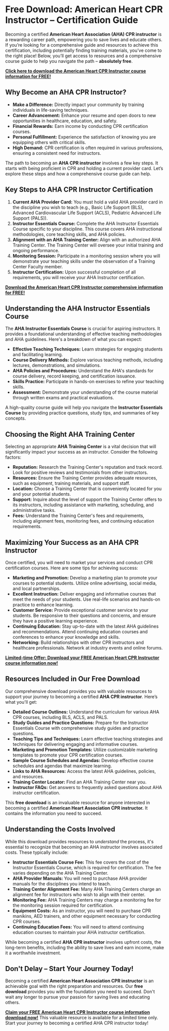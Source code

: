 # Free Download: American Heart CPR Instructor – Certification Guide

Becoming a certified **American Heart Association (AHA) CPR instructor** is a rewarding career path, empowering you to save lives and educate others. If you’re looking for a comprehensive guide and resources to achieve this certification, including potentially finding training materials, you’ve come to the right place!  Below, you’ll get access to resources and a comprehensive course guide to help you navigate the path – **absolutely free**.

[**Click here to download the American Heart CPR Instructor course information for FREE!**](https://udemywork.com/american-heart-cpr-instructor)

## Why Become an AHA CPR Instructor?

*   **Make a Difference:** Directly impact your community by training individuals in life-saving techniques.
*   **Career Advancement:** Enhance your resume and open doors to new opportunities in healthcare, education, and safety.
*   **Financial Rewards:** Earn income by conducting CPR certification courses.
*   **Personal Fulfillment:** Experience the satisfaction of knowing you are equipping others with critical skills.
*   **High Demand:** CPR certification is often required in various professions, ensuring a consistent need for instructors.

The path to becoming an **AHA CPR instructor** involves a few key steps. It starts with being proficient in CPR and holding a current provider card. Let’s explore these steps and how a comprehensive course guide can help.

## Key Steps to AHA CPR Instructor Certification

1.  **Current AHA Provider Card:** You must hold a valid AHA provider card in the discipline you wish to teach (e.g., Basic Life Support (BLS), Advanced Cardiovascular Life Support (ACLS), Pediatric Advanced Life Support (PALS)).
2.  **Instructor Essentials Course:** Complete the AHA Instructor Essentials Course specific to your discipline. This course covers AHA instructional methodologies, core teaching skills, and AHA policies.
3.  **Alignment with an AHA Training Center:** Align with an authorized AHA Training Center. The Training Center will oversee your initial training and ongoing performance.
4.  **Monitoring Session:** Participate in a monitoring session where you will demonstrate your teaching skills under the observation of a Training Center Faculty member.
5.  **Instructor Certification:** Upon successful completion of all requirements, you will receive your AHA Instructor certification.

[**Download the American Heart CPR Instructor comprehensive information for FREE!**](https://udemywork.com/american-heart-cpr-instructor)

## Understanding the AHA Instructor Essentials Course

The **AHA Instructor Essentials Course** is crucial for aspiring instructors. It provides a foundational understanding of effective teaching methodologies and AHA guidelines. Here's a breakdown of what you can expect:

*   **Effective Teaching Techniques:** Learn strategies for engaging students and facilitating learning.
*   **Course Delivery Methods:** Explore various teaching methods, including lectures, demonstrations, and simulations.
*   **AHA Policies and Procedures:** Understand the AHA's standards for course delivery, record keeping, and certification issuance.
*   **Skills Practice:** Participate in hands-on exercises to refine your teaching skills.
*   **Assessment:** Demonstrate your understanding of the course material through written exams and practical evaluations.

A high-quality course guide will help you navigate the **Instructor Essentials Course** by providing practice questions, study tips, and summaries of key concepts.

## Choosing the Right AHA Training Center

Selecting an appropriate **AHA Training Center** is a vital decision that will significantly impact your success as an instructor. Consider the following factors:

*   **Reputation:** Research the Training Center's reputation and track record. Look for positive reviews and testimonials from other instructors.
*   **Resources:** Ensure the Training Center provides adequate resources, such as equipment, training materials, and support staff.
*   **Location:** Choose a Training Center that is conveniently located for you and your potential students.
*   **Support:** Inquire about the level of support the Training Center offers to its instructors, including assistance with marketing, scheduling, and administrative tasks.
*   **Fees:** Understand the Training Center's fees and requirements, including alignment fees, monitoring fees, and continuing education requirements.

## Maximizing Your Success as an AHA CPR Instructor

Once certified, you will need to market your services and conduct CPR certification courses. Here are some tips for achieving success:

*   **Marketing and Promotion:** Develop a marketing plan to promote your courses to potential students. Utilize online advertising, social media, and local partnerships.
*   **Excellent Instruction:** Deliver engaging and informative courses that meet the needs of your students. Use real-life scenarios and hands-on practice to enhance learning.
*   **Customer Service:** Provide exceptional customer service to your students. Be responsive to their questions and concerns, and ensure they have a positive learning experience.
*   **Continuing Education:** Stay up-to-date with the latest AHA guidelines and recommendations. Attend continuing education courses and conferences to enhance your knowledge and skills.
*   **Networking:** Build relationships with other CPR instructors and healthcare professionals. Network at industry events and online forums.

[**Limited-time Offer: Download your FREE American Heart CPR Instructor course information now!**](https://udemywork.com/american-heart-cpr-instructor)

## Resources Included in Our Free Download

Our comprehensive download provides you with valuable resources to support your journey to becoming a certified **AHA CPR instructor**. Here’s what you'll get:

*   **Detailed Course Outlines:** Understand the curriculum for various AHA CPR courses, including BLS, ACLS, and PALS.
*   **Study Guides and Practice Questions:** Prepare for the Instructor Essentials Course with comprehensive study guides and practice questions.
*   **Teaching Tips and Techniques:** Learn effective teaching strategies and techniques for delivering engaging and informative courses.
*   **Marketing and Promotion Templates:** Utilize customizable marketing templates to promote your CPR certification courses.
*   **Sample Course Schedules and Agendas:** Develop effective course schedules and agendas that maximize learning.
*   **Links to AHA Resources:** Access the latest AHA guidelines, policies, and resources.
*   **Training Center Locator:** Find an AHA Training Center near you.
*   **Instructor FAQs:** Get answers to frequently asked questions about AHA instructor certification.

This **free download** is an invaluable resource for anyone interested in becoming a certified **American Heart Association CPR instructor.** It contains the information you need to succeed.

## Understanding the Costs Involved

While this download provides resources to *understand* the process, it's essential to recognize that becoming an AHA instructor involves associated costs. These typically include:

*   **Instructor Essentials Course Fee:** This fee covers the cost of the Instructor Essentials Course, which is required for certification. The fee varies depending on the AHA Training Center.
*   **AHA Provider Manuals:** You will need to purchase AHA provider manuals for the disciplines you intend to teach.
*   **Training Center Alignment Fee:** Many AHA Training Centers charge an alignment fee for instructors who wish to align with their center.
*   **Monitoring Fee:** AHA Training Centers may charge a monitoring fee for the monitoring session required for certification.
*   **Equipment Costs:** As an instructor, you will need to purchase CPR manikins, AED trainers, and other equipment necessary for conducting CPR courses.
*   **Continuing Education Fees:** You will need to attend continuing education courses to maintain your AHA instructor certification.

While becoming a certified **AHA CPR instructor** involves upfront costs, the long-term benefits, including the ability to save lives and earn income, make it a worthwhile investment.

## Don't Delay – Start Your Journey Today!

Becoming a certified **American Heart Association CPR instructor** is an achievable goal with the right preparation and resources. Our **free download** provides you with the foundation you need to succeed. Don't wait any longer to pursue your passion for saving lives and educating others.

**[Claim your FREE American Heart CPR Instructor course information download now!](https://udemywork.com/american-heart-cpr-instructor)** This valuable resource is available for a limited time only. Start your journey to becoming a certified AHA CPR instructor today!
